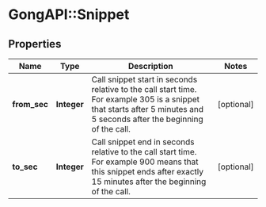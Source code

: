 # GongAPI::Snippet

## Properties
Name | Type | Description | Notes
------------ | ------------- | ------------- | -------------
**from_sec** | **Integer** | Call snippet start in seconds relative to the call start time. For example 305 is a snippet that starts after 5 minutes and 5 seconds after the beginning of the call. | [optional] 
**to_sec** | **Integer** | Call snippet end in seconds relative to the call start time. For example 900 means that this snippet ends after exactly 15 minutes after the beginning of the call. | [optional] 

